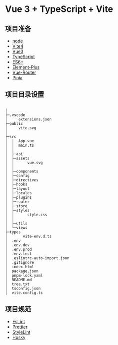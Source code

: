 # Vue 3 + TypeScript + Vite

## 项目准备

- [node](http://nodejs.org/)
- [Vite4](https://vitejs.dev/)
- [Vue3](https://v3.vuejs.org/)
- [TypeScript](https://www.typescriptlang.org/)
- [ES6+](http://es6.ruanyifeng.com/)
- [Element-Plus](https://element-plus.org/)
- [Vue-Router](https://router.vuejs.org/)
- [Pinia]()

## 项目目录设置

```

│
├─.vscode
│     extensions.json
├─public
│     vite.svg
│
├─src
│  │  App.vue
│  │  main.ts
│  │
│  ├─api
│  ├─assets
│  │      vue.svg
│  │
│  ├─components
│  ├─config
│  ├─directives
│  ├─hooks
│  ├─layout
│  ├─locales
│  ├─plugins
│  ├─router
│  ├─store
│  ├─styles
│  │      style.css
│  │
│  ├─utils
│  └─views
├─types
│       vite-env.d.ts
│  .env
│  .env.dev
│  .env.prod
│  .env.test
│  .eslintrc-auto-import.json
│  .gitignore
│  index.html
│  package.json
│  pnpm-lock.yaml
│  README.md
│  tree.txt
│  tsconfig.json
│  vite.config.ts

```

## 项目规范

- [EsLint]()
- [Prettier]()
- [StyleLint]()
- [Husky]()

##
